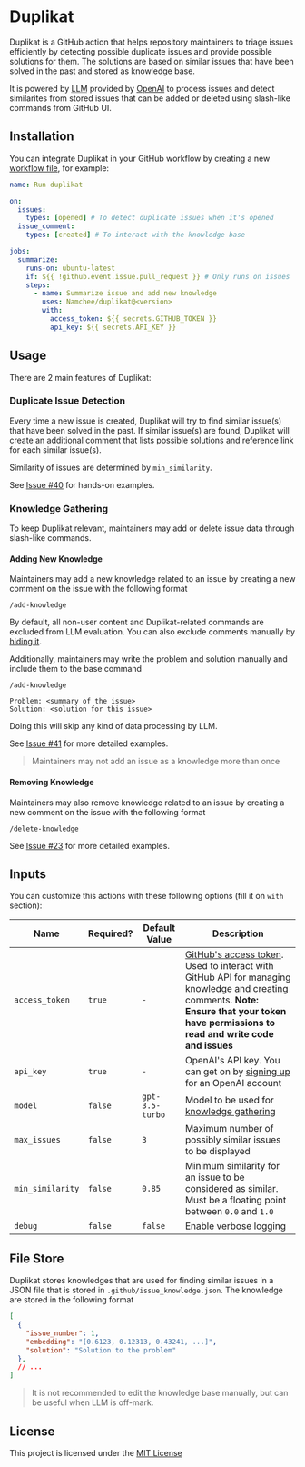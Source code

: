 # Duplikat

Duplikat is a GitHub action that helps repository maintainers to triage issues efficiently by detecting possible duplicate issues and provide possible solutions for them. The solutions are based on similar issues that have been solved in the past and stored as knowledge base.

It is powered by <abbr title="Large Language Model">LLM</abbr> provided by [OpenAI](https://openai.com/) to process issues and detect similarites from stored issues that can be added or deleted using slash-like commands from GitHub UI.

## Installation

You can integrate Duplikat in your GitHub workflow by creating a new [workflow file](https://docs.github.com/en/actions/using-workflows/about-workflows), for example:

```yaml
name: Run duplikat

on:
  issues:
    types: [opened] # To detect duplicate issues when it's opened
  issue_comment:
    types: [created] # To interact with the knowledge base

jobs:
  summarize:
    runs-on: ubuntu-latest
    if: ${{ !github.event.issue.pull_request }} # Only runs on issues
    steps:
      - name: Summarize issue and add new knowledge
        uses: Namchee/duplikat@<version>
        with:
          access_token: ${{ secrets.GITHUB_TOKEN }}
          api_key: ${{ secrets.API_KEY }}
```

## Usage

There are 2 main features of Duplikat:

### Duplicate Issue Detection

Every time a new issue is created, Duplikat will try to find similar issue(s) that have been solved in the past. If similar issue(s) are found, Duplikat will create an additional comment that lists possible solutions and reference link for each similar issue(s).

Similarity of issues are determined by `min_similarity`.

See [Issue #40](https://github.com/Namchee/duplikat/issues/40) for hands-on examples.

### Knowledge Gathering

To keep Duplikat relevant, maintainers may add or delete issue data through slash-like commands.

#### Adding New Knowledge

Maintainers may add a new knowledge related to an issue by creating a new comment on the issue with the following format

```
/add-knowledge
```

By default, all non-user content and Duplikat-related commands are excluded from LLM evaluation. You can also exclude comments manually by [hiding it](https://docs.github.com/en/communities/moderating-comments-and-conversations/managing-disruptive-comments).

Additionally, maintainers may write the problem and solution manually and include them to the base command

```
/add-knowledge

Problem: <summary of the issue>
Solution: <solution for this issue>
```

Doing this will skip any kind of data processing by LLM.

See [Issue #41](https://github.com/Namchee/duplikat/issues/41) for more detailed examples.

> Maintainers may not add an issue as a knowledge more than once

#### Removing Knowledge

Maintainers may also remove knowledge related to an issue by creating a new comment on the issue with the following format

```
/delete-knowledge
```

See [Issue #23](https://github.com/Namchee/duplikat/issues/23) for more detailed examples.

## Inputs

You can customize this actions with these following options (fill it on `with` section):

| **Name** | **Required?** | **Default Value** | **Description** |
| -------- | ------------- | ----------------- | --------------- |
| `access_token` | `true` | `-` | [GitHub's access token](https://docs.github.com/en/authentication/keeping-your-account-and-data-secure/managing-your-personal-access-tokens). Used to interact with GitHub API for managing knowledge and creating comments. **Note: Ensure that your token have permissions to read and write code and issues**
| `api_key` | `true` | `-` | OpenAI's API key. You can get on by [signing up](https://platform.openai.com/signup) for an OpenAI account |
| `model` | `false` | `gpt-3.5-turbo` | Model to be used for [knowledge gathering](#knowledge-gathering) |
| `max_issues` | `false` | `3` | Maximum number of possibly similar issues to be displayed |
| `min_similarity` | `false` | `0.85` | Minimum similarity for an issue to be considered as similar. Must be a floating point between `0.0` and `1.0` |
| `debug` | `false` | `false` | Enable verbose logging |

## File Store

Duplikat stores knowledges that are used for finding similar issues in a JSON file that is stored in `.github/issue_knowledge.json`. The knowledge are stored in the following format

```json
[
  {
    "issue_number": 1,
    "embedding": "[0.6123, 0.12313, 0.43241, ...]",
    "solution": "Solution to the problem"
  },
  // ...
]
```

> It is not recommended to edit the knowledge base manually, but can be useful when LLM is off-mark.

## License

This project is licensed under the [MIT License](./LICENSE)
